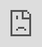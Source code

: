 ```yaml
---
title: "What Do Stars Look Like Up Close?"
description: ""
date: 2022-04-07
categories: 
tags: 
thumbnail: https://tse1.mm.bing.net/th?q=What%20Do%20Stars%20Look%20Like%20Up%20Close%3F&w=800&h=500&c=1&rs=1
author: "Osgood"
showToc: true
TocOpen: true
draft: false
hidemeta: false
comments: false
disableHLJS: true # to disable highlightjs
disableShare: false
disableHLJS: false
hideSummary: false
searchHidden: true
ShowReadingTime: true
ShowBreadCrumbs: true
ShowPostNavLinks: true
ShowWordCount: true
ShowRssButtonInSectionTermList: true
UseHugoToc: false
ShowShareButtons: true
---
```


<center>
	<img src="https://tse1.mm.bing.net/th?q=What%20Do%20Stars%20Look%20Like%20Up%20Close%3F&w=800&h=500&c=1&rs=1" alt="What Do Stars Look Like Up Close?" width="800" height="500" style="display: block; width: 100%; height: auto">
</center>

<p>Have you ever looked up at night sky and wondered what stars look like from up close? Imagine being able to explore the universe, discovering new galaxies and star systems. We may never have this opportunity in our lifetime, but we can still imagine it. Stars, which account for more than 99% of the visible universe, are some of the most mysterious and fascinating objects in the cosmos.</p>

<p>Stars come in a variety of shapes, sizes, and colors. They can be as small as the size of a planet or as large as a supermassive black hole. Stars also vary in color, ranging from white, blue, yellow, orange, and red. All stars are composed of a mixture of gases including hydrogen, helium, and other elements. They also contain varying amounts of dust and other particles. The colors of stars are determined by their temperature and their composition.</p>

<p>Stars are also classified by their brightness. Bright stars are called giants and are much more luminous than dim stars, which are called dwarfs. The brightness of stars is determined by their size, temperature, and distance from Earth. The most luminous stars are called supergiants and are millions of times brighter than the Sun. The brightest star in the night sky is Sirius, located in the constellation Canis Major.</p>

<p>Stars also come in different ages, ranging from young stars just a few million years old to old stars billions of years old. Young stars are still in the process of forming and have not yet developed their full luminosity. Old stars have already passed their peak luminosity and are slowly cooling down. The ages of stars are determined by their temperature, size, and the rate of nuclear reactions taking place in their cores.</p>

<h2>What Are the Different Types of Stars?</h2>

<p>Stars come in a variety of types and sizes, each with its own characteristics. The three main types of stars are main sequence stars, red giants, and white dwarfs. Main sequence stars are the most common type, and they range in size and temperature. Red giants are much larger and cooler than main sequence stars, and they are in the later stages of their life cycle. White dwarfs are the smallest and coolest type of stars, and they are in the final stages of their life cycle.</p>

<p>Other types of stars include neutron stars, black holes, and supernovas. Neutron stars are the smallest and densest type of star, and they are formed when a massive star collapses in on itself. Black holes are regions of space where gravity is so strong that even light cannot escape. Supernovas are the most powerful explosions in the universe, and they occur when a massive star reaches the end of its life cycle.</p>

<h2>What Do Stars Look Like Up Close?</h2>

<p>Stars look very different when viewed up close. Depending on the type of star, they can range from tiny pinpoints of light to huge bloated spheres of gas. Main sequence stars appear as small, bright points of light, while red giants appear as large, red spheres surrounded by a glowing atmosphere. White dwarfs appear as small, faint points of light. Neutron stars are even smaller and appear as tiny pinpoints of light, while black holes appear as nothing more than a dark spot in the night sky.</p>

<p>Stars up close also reveal their inner workings. The surface of a star is composed of a sea of hot gas, while its core is a dense ball of nuclear reactions. This nuclear fusion is responsible for the star's luminosity, and it also produces heavier elements like carbon and oxygen. These elements are essential for the formation of planets and other objects in the universe.</p>

<h2>What Are the Differences Between Stars?</h2>

<p>The main difference between stars is their size and temperature. The larger a star is, the more luminous it is, and the hotter its surface is. Smaller stars like red dwarfs are much cooler and much dimmer than stars like the Sun. The composition of stars also differs, with stars containing different proportions of hydrogen, helium, and other elements.</p>

<p>The age of stars also plays a role in their appearance and behavior. Young stars are still in the process of forming and have not yet reached their full luminosity. Older stars have already passed their peak luminosity and are slowly cooling down. The age of stars is determined by their temperature, size, and the rate of nuclear reactions taking place in their cores.</p>

<h2>What Is the Life Cycle of a Star?</h2>

<p>A star's life cycle is determined by its mass. Stars with a mass greater than 8 solar masses become supernovas at the end of their life cycle, while stars with a mass less than 8 solar masses become white dwarfs. Stars in between these two masses become either red giants or neutron stars.</p>

<p>At the beginning of their life cycle, stars are composed of mostly hot hydrogen and helium gas. As they age, they begin to fuse these elements into heavier elements like carbon and oxygen. This process releases large amounts of energy, which powers the star and makes it brighter. Eventually, the star begins to run out of fuel and begins to cool down. At this point, it can either become a red giant, neutron star, or white dwarf.</p>

<p>At the end of its life cycle, a star can become a supernova if it has a mass greater than 8 solar masses. These massive explosions can be seen from millions of light years away and can create new elements like gold and uranium. Stars with a mass less than 8 solar masses do not go supernova but instead become white dwarfs, which are small, faint points of light.</p>

<h2>Frequently Asked Questions</h2>

<h3>What is a star?</h3>

<p>A star is a celestial body composed of a mixture of gases including hydrogen, helium, and other elements. Stars vary in size, temperature, color, and brightness. They are the most luminous objects in the universe and are responsible for producing the light and heat that sustains life on Earth.</p>

<h3>What are the different types of stars?</h3>

<p>The three main types of stars are main sequence stars, red giants, and white dwarfs. Other types of stars include neutron stars, black holes, and supernovas.</p>

<h3>What is the life cycle of a star?</h3>

<p>A star's life cycle is determined by its mass. Stars with a mass greater than 8 solar masses become supernovas at the end of their life cycle, while stars with a mass less than 8 solar masses become white dwarfs. Stars in between these two masses become either red giants or neutron stars.</p>

<h3>How do stars produce light and heat?</h3>

<p>Stars produce light and heat through a process called nuclear fusion. This process occurs in the core of a star and involves the fusion of hydrogen atoms into heavier elements like helium and carbon. The energy from this process is released as light and heat, which is responsible for sustaining life on Earth.</p>

<h3>What is the brightest star in the night sky?</h3>

<p>The brightest star in the night sky is Sirius, located in the constellation Canis Major.</p>

<h3>What is the difference between a main sequence star and a red giant?</h3>

<p>Main sequence stars are the most common type, and they range in size and temperature. Red giants are much larger and cooler than main sequence stars, and they are in the later stages of their life cycle.</p>

<h3>How do astronomers determine the age of a star?</h3>

<p>The age of stars is determined by their temperature, size, and the rate of nuclear reactions taking place in their cores.</p>

<h3>What is the difference between a neutron star and a black hole?</h3>

<p>Neutron stars are the smallest and densest type of star, and they are formed when a massive star collapses in on itself. Black holes are regions of space where gravity is so strong that even light cannot escape.</p>

<h3>What is a supernova?</h3>

<p>Supernovas are the most powerful explosions in the universe, and they occur when a massive star reaches the end of its life cycle.</p>

<h3>What is the temperature of a star?</h3>

<p>The temperature of a star depends on its size and age. Young stars are much hotter than old stars, and larger stars are usually hotter than smaller stars.</p>

<h3>What elements are found in stars?</h3>

<p>Stars are composed of a mixture of gases including hydrogen, helium, and other elements. They also contain varying amounts of dust and other particles.</p>

<h3>Do all stars become supernovas?</h3>

<p>No, not all stars become supernovas. Stars with a mass greater than 8 solar masses become supernovas at the end of their life cycle, while stars with a mass less than 8 solar masses become white dwarfs.</

<div style="position: relative; padding-bottom: 56.25%; overflow: hidden"><iframe src="https://www.youtube.com/embed/EFO_bsg1sw8" frameborder="0" allow="accelerometer; autoplay; clipboard-write; encrypted-media; gyroscope; picture-in-picture; web-share" allowfullscreen style="position: absolute; top: 0; left: 0; width: 100%; height: 100%;"></iframe>
</div>